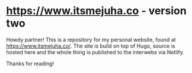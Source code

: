 # https://www.itsmejuha.co - version two

Howdy partner! This is a repository for my personal website, found at https://www.itsmejuha.co/. The site is build on top of Hugo, source is hosted here and the whole thing is published to the interwebs via Netlify.

Thanks for reading!